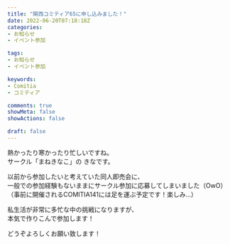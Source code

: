 ```yaml
---
title: "関西コミティア65に申し込みました！"
date: 2022-06-20T07:18:18Z
categories:
- お知らせ
- イベント参加

tags:
- お知らせ
- イベント参加

keywords:
- Comitia
- コミティア

comments: true
showMeta: false
showActions: false

draft: false
---
```


熱かったり寒かったり忙しいですね。<br>
サークル「まねきなこ」の きなです。<br>

以前から参加したいと考えていた同人即売会に、<br>
一般での参加経験もないままにサークル参加に応募してしまいました（OwO）<br>
（事前に開催されるCOMITIA141には足を運ぶ予定です！楽しみ…）<br>

私生活が非常に多忙な中の挑戦になりますが、<br>
本気で作りこんで参加します！<br>

どうぞよろしくお願い致します！<br>
